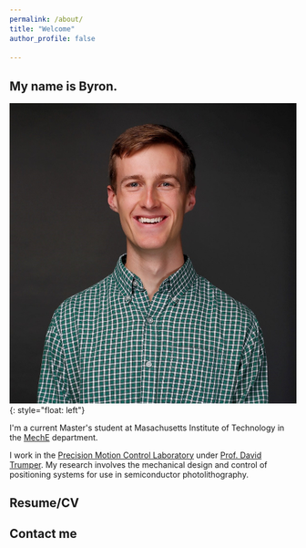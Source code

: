 ```yaml
---
permalink: /about/
title: "Welcome"
author_profile: false

---
```


## My name is Byron.

![image](/assets/images/prof_profile.jpg){: style="float: left"}

I'm a current Master's student at Masachusetts Institute of Technology in the [MechE](https://meche.mit.edu/) department.

I work in the [Precision Motion Control Laboratory](https://pmc.mit.edu/about) under [Prof. David Trumper](https://meche.mit.edu/people/faculty/trumper@mit.edu). My research involves the mechanical design and control of positioning systems for use in semiconductor photolithography.


## Resume/CV



## Contact me
